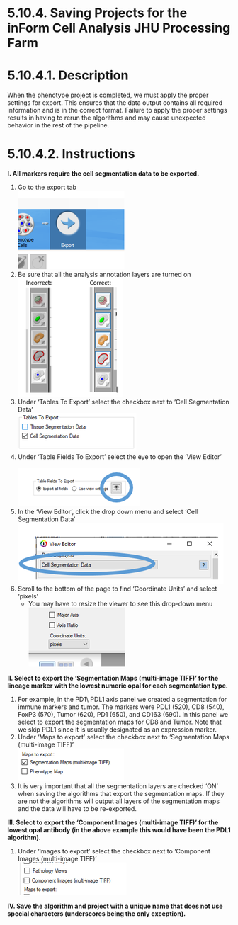 # 5.10.4. Saving Projects for the inForm Cell Analysis JHU Processing Farm
# 5.10.4.1. Description 
When the phenotype project is completed, we must apply the proper settings for export. This ensures that the data output contains all required information and is in the correct format. Failure to apply the proper settings results in having to rerun the algorithms and may cause unexpected behavior in the rest of the pipeline. 

# 5.10.4.2. Instructions
**I. All markers require the cell segmentation data to be exported.**
   1. Go to the export tab <br>
      ![Figure 1 Image](www/Fig1.png)
   2.	Be sure that all the analysis annotation layers are turned on <br>
      ![Figure 2 Image](www/Fig2.png)
   3.	Under ‘Tables To Export’ select the checkbox next to ‘Cell Segmentation Data’ <br>
      ![Figure 3 Image](www/Fig3.png)
   4.	Under ‘Table Fields To Export’ select the eye to open the ‘View Editor’ <br>     
      ![Figure 4 Image](www/Fig4.png)
   5.	In the ‘View Editor’, click the drop down menu and select ‘Cell Segmentation Data’ <br>
      ![Figure 5 Image](www/Fig5.png)
   6. Scroll to the bottom of the page to find ‘Coordinate Units’ and select ‘pixels’
      - You may have to resize the viewer to see this drop-down menu <br>
      ![Figure 6 Image](www/Fig6.png)

**II. Select to export the ‘Segmentation Maps (multi-image TIFF)’ for the lineage marker with the lowest numeric opal for each segmentation type.**
1.	For example, in the PD1\ PDL1 axis panel we created a segmentation for immune markers and tumor. The markers were PDL1 (520), CD8 (540), FoxP3 (570), Tumor (620), PD1 (650), and CD163 (690). In this panel we select to export the segmentation maps for CD8 and Tumor. Note that we skip PDL1 since it is usually designated as an expression marker.
2.	Under ‘Maps to export’ select the checkbox next to ‘Segmentation Maps (multi-image TIFF)’ <br>
    ![Figure 7 Image](www/Fig7.png) 
3.	It is very important that all the segmentation layers are checked ‘ON’ when saving the algorithms that export the segmentation maps. If they are not the algorithms will output all layers of the segmentation maps and the data will have to be re-exported.

**III. Select to export the ‘Component Images (multi-image TIFF)’ for the lowest opal antibody (in the above example this would have been the PDL1 algorithm).**
1.	Under ‘Images to export’ select the checkbox next to ‘Component Images (multi-image TIFF)’ <br>
   ![Figure 8 Image](www/Fig8.png) 

**IV. Save the algorithm and project with a unique name that does not use special characters (underscores being the only exception).**

